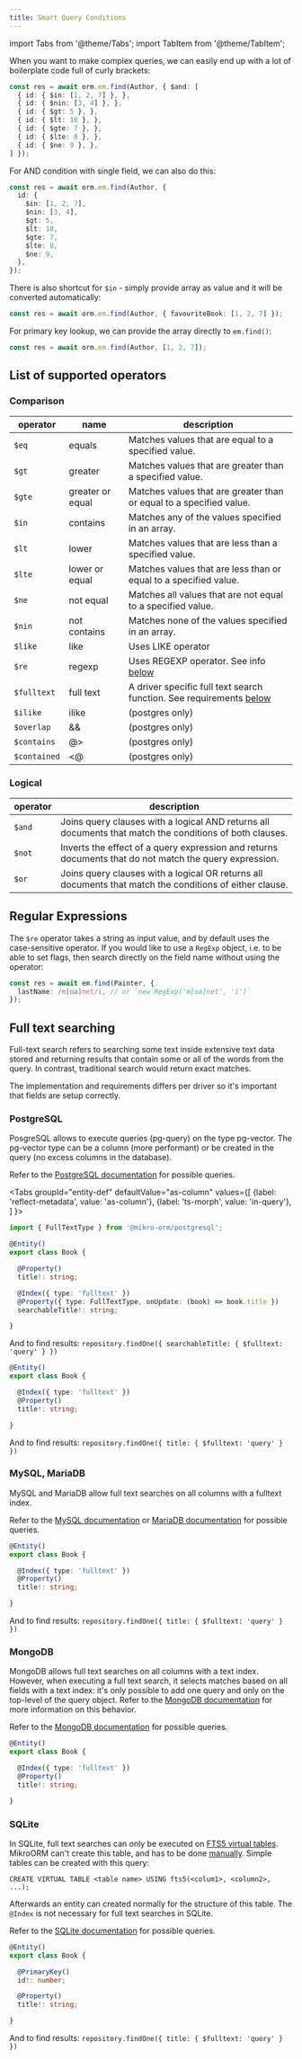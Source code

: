 ```yaml
---
title: Smart Query Conditions
---
```


import Tabs from '@theme/Tabs';
import TabItem from '@theme/TabItem';

When you want to make complex queries, we can easily end up with a lot of boilerplate code full of curly brackets:

```ts
const res = await orm.em.find(Author, { $and: [
  { id: { $in: [1, 2, 7] }, },
  { id: { $nin: [3, 4] }, },
  { id: { $gt: 5 }, },
  { id: { $lt: 10 }, },
  { id: { $gte: 7 }, },
  { id: { $lte: 8 }, },
  { id: { $ne: 9 }, },
] });
```

For AND condition with single field, we can also do this:

```ts
const res = await orm.em.find(Author, {
  id: {
    $in: [1, 2, 7],
    $nin: [3, 4],
    $gt: 5,
    $lt: 10,
    $gte: 7,
    $lte: 8,
    $ne: 9,
  },
});
```

There is also shortcut for `$in` - simply provide array as value and it will be converted automatically:

```ts
const res = await orm.em.find(Author, { favouriteBook: [1, 2, 7] });
```

For primary key lookup, we can provide the array directly to `em.find()`:

```ts
const res = await orm.em.find(Author, [1, 2, 7]);
```

## List of supported operators

### Comparison

| operator     | name             | description                                                                                 |
| ------------ |------------------| ------------------------------------------------------------------------------------------- |
| `$eq`        | equals           | Matches values that are equal to a specified value.                                         |
| `$gt`        | greater          | Matches values that are greater than a specified value.                                     |
| `$gte`       | greater or equal | Matches values that are greater than or equal to a specified value.                         |
| `$in`        | contains         | Matches any of the values specified in an array.                                            |
| `$lt`        | lower            | Matches values that are less than a specified value.                                        |
| `$lte`       | lower or equal   | Matches values that are less than or equal to a specified value.                            |
| `$ne`        | not equal        | Matches all values that are not equal to a specified value.                                 |
| `$nin`       | not contains     | Matches none of the values specified in an array.                                           |
| `$like`      | like             | Uses LIKE operator                                                                          |
| `$re`        | regexp           | Uses REGEXP operator. See info [below](#regular-expressions)                                |
| `$fulltext`  | full text        | A driver specific full text search function. See requirements [below](#full-text-searching) |
| `$ilike`     | ilike            | (postgres only)                                                                             |
| `$overlap`   | &&               | (postgres only)                                                                             |
| `$contains`  | @>               | (postgres only)                                                                             |
| `$contained` | \<@              | (postgres only)                                                                             |

### Logical

| operator | description                                                                                             |
| -------- | ------------------------------------------------------------------------------------------------------- |
| `$and`   | Joins query clauses with a logical AND returns all documents that match the conditions of both clauses. |
| `$not`   | Inverts the effect of a query expression and returns documents that do not match the query expression.  |
| `$or`    | Joins query clauses with a logical OR returns all documents that match the conditions of either clause. |

## Regular Expressions

The `$re` operator takes a string as input value, and by default uses the case-sensitive operator. If you would like to use a `RegExp` object, i.e. to be able to set flags, then search directly on the field name without using the operator:

```ts
const res = await em.find(Painter, {
  lastName: /m[oa]net/i, // or `new RegExp('m[oa]net', 'i')`
});
```

## Full text searching

Full-text search refers to searching some text inside extensive text data stored and returning results that contain some or all of the words from the query. In contrast, traditional search would return exact matches.

The implementation and requirements differs per driver so it's important that fields are setup correctly.

### PostgreSQL

PosgreSQL allows to execute queries (pg-query) on the type pg-vector. The pg-vector type can be a column (more performant) or be created in the query (no excess columns in the database).

Refer to the [PostgreSQL documentation](https://www.postgresql.org/docs/current/functions-textsearch.html) for possible queries.

<Tabs
groupId="entity-def"
defaultValue="as-column"
values={[
{label: 'reflect-metadata', value: 'as-column'},
{label: 'ts-morph', value: 'in-query'},
]
}>
  <TabItem value="as-column">

```ts title="./entities/Book.ts"
import { FullTextType } from '@mikro-orm/postgresql';

@Entity()
export class Book {

  @Property()
  title!: string;

  @Index({ type: 'fulltext' })
  @Property({ type: FullTextType, onUpdate: (book) => book.title })
  searchableTitle!: string;

}
```

And to find results: `repository.findOne({ searchableTitle: { $fulltext: 'query' } })`

  </TabItem>
  <TabItem value="in-query">

```ts title="./entities/Book.ts"
@Entity()
export class Book {

  @Index({ type: 'fulltext' })
  @Property()
  title!: string;

}
```

And to find results: `repository.findOne({ title: { $fulltext: 'query' } })`

  </TabItem>
</Tabs>

### MySQL, MariaDB

MySQL and MariaDB allow full text searches on all columns with a fulltext index.

Refer to the [MySQL documentation](https://dev.mysql.com/doc/refman/8.0/en/fulltext-boolean.html) or [MariaDB documentation](https://mariadb.com/kb/en/full-text-index-overview/#in-boolean-mode) for possible queries.

```ts title="./entities/Book.ts"
@Entity()
export class Book {

  @Index({ type: 'fulltext' })
  @Property()
  title!: string;

}
```

And to find results: `repository.findOne({ title: { $fulltext: 'query' } })`

### MongoDB

MongoDB allows full text searches on all columns with a text index. However, when executing a full text search, it selects matches based on all fields with a text index: it's only possible to add one query and only on the top-level of the query object. Refer to the [MongoDB documentation](https://www.mongodb.com/docs/manual/reference/operator/query/text/#behavior) for more information on this behavior.

Refer to the [MongoDB documentation](https://www.mongodb.com/docs/manual/reference/operator/query/text/#definition) for possible queries.

```ts title="./entities/Book.ts"
@Entity()
export class Book {

  @Index({ type: 'fulltext' })
  @Property()
  title!: string;

}
```

### SQLite

In SQLite, full text searches can only be executed on [FTS5 virtual tables](https://www.sqlite.org/fts5.html#overview_of_fts5). MikroORM can't create this table, and has to be done [manually](https://www.sqlite.org/fts5.html#fts5_table_creation_and_initialization). Simple tables can be created with this query:

`CREATE VIRTUAL TABLE <table name> USING fts5(<colum1>, <column2>, ...);`

Afterwards an entity can created normally for the structure of this table. The `@Index` is not necessary for full text searches in SQLite.

Refer to the [SQLite documentation](https://www.sqlite.org/fts5.html#full_text_query_syntax) for possible queries.

```ts title="./entities/Book.ts"
@Entity()
export class Book {

  @PrimaryKey()
  id!: number;

  @Property()
  title!: string;

}
```

And to find results: `repository.findOne({ title: { $fulltext: 'query' } })`

